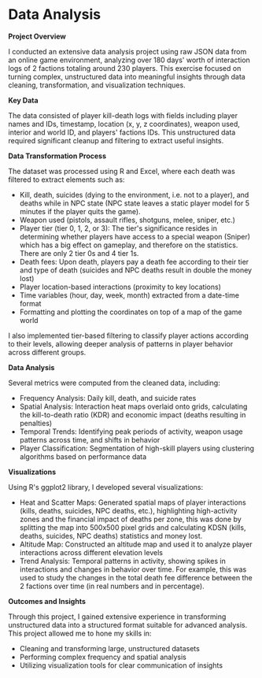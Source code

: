 # Data Analysis

**Project Overview**

I conducted an extensive data analysis project using raw JSON data from an online game environment, analyzing over 180 days' worth of interaction logs of 2 factions totaling around 230 players. This exercise focused on turning complex, unstructured data into meaningful insights through data cleaning, transformation, and visualization techniques.

**Key Data**

The data consisted of player kill-death logs with fields including player names and IDs, timestamp, location (x, y, z coordinates), weapon used, interior and world ID, and players' factions IDs. This unstructured data required significant cleanup and filtering to extract useful insights.

**Data Transformation Process**

The dataset was processed using R and Excel, where each death was filtered to extract elements such as:

- Kill, death, suicides (dying to the environment, i.e. not to a player), and deaths while in NPC state (NPC state leaves a static player model for 5 minutes if the player quits the game).
- Weapon used (pistols, assault rifles, shotguns, melee, sniper, etc.)
- Player tier (tier 0, 1, 2, or 3): The tier's significance resides in determining whether players have access to a special weapon (Sniper) which has a big effect on gameplay, and therefore on the statistics. There are only 2 tier 0s and 4 tier 1s.
- Death fees: Upon death, players pay a death fee according to their tier and type of death (suicides and NPC deaths result in double the money lost)
- Player location-based interactions (proximity to key locations)
- Time variables (hour, day, week, month) extracted from a date-time format
- Formatting and plotting the coordinates on top of a map of the game world

I also implemented tier-based filtering to classify player actions according to their levels, allowing deeper analysis of patterns in player behavior across different groups.

**Data Analysis**

Several metrics were computed from the cleaned data, including:

- Frequency Analysis: Daily kill, death, and suicide rates
- Spatial Analysis: Interaction heat maps overlaid onto grids, calculating the kill-to-death ratio (KDR) and economic impact (deaths resulting in penalties)
- Temporal Trends: Identifying peak periods of activity, weapon usage patterns across time, and shifts in behavior
- Player Classification: Segmentation of high-skill players using clustering algorithms based on performance data

**Visualizations**

Using R's ggplot2 library, I developed several visualizations:

- Heat and Scatter Maps: Generated spatial maps of player interactions (kills, deaths, suicides, NPC deaths, etc.), highlighting high-activity zones and the financial impact of deaths per zone, this was done by splitting the map into 500x500 pixel grids and calculating KDSN (kills, deaths, suicides, NPC deaths) statistics and money lost.
- Altitude Map: Constructed an altitude map and used it to analyze player interactions across different elevation levels 
- Trend Analysis: Temporal patterns in activity, showing spikes in interactions and changes in behavior over time. For example, this was used to study the changes in the total death fee difference between the 2 factions over time (in real numbers and in percentage).

**Outcomes and Insights**

Through this project, I gained extensive experience in transforming unstructured data into a structured format suitable for advanced analysis. This project allowed me to hone my skills in:

- Cleaning and transforming large, unstructured datasets
- Performing complex frequency and spatial analysis
- Utilizing visualization tools for clear communication of insights
